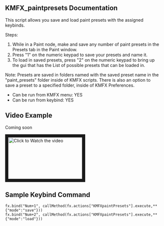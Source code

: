 ## KMFX_paintpresets Documentation

This script allows you save and load paint presets with the assigned keybinds.

Steps:
1. While in a Paint node, make and save any number of paint presets in the Presets tab in the Paint window.
2. Press "1" on the numeric keypad to save your presets and name it.
3. To load in saved presets, press "2" on the numeric keypad to bring up the gui that has the List of
possible presets that can be loaded in.

Note: Presets are saved in folders named with the saved preset name in the "paint_presets" folder inside of KMFX scripts. 
There is also an option to save a preset to a specified folder, inside of KMFX Preferences.


- Can be run from KMFX menu: YES
- Can be run from keybind: YES


## Video Example
Coming soon

<a href="http://www.youtube.com/watch?feature=player_embedded&v=aYSGDXyM6oo" target="_blank"><img src="http://img.youtube.com/vi/aYSGDXyM6oo/mqdefault.jpg"
alt="Click to Watch the video" width="240" height="135" border="10" /></a>


## Sample Keybind Command
```
fx.bind("Num+1", callMethod(fx.actions["KMFXpaintPresets"].execute,**{"mode":"save"}))
fx.bind("Num+2", callMethod(fx.actions["KMFXpaintPresets"].execute,**{"mode":"load"}))
```

